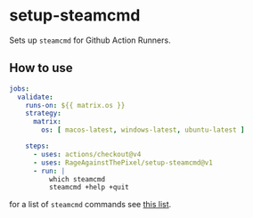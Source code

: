 # setup-steamcmd

Sets up `steamcmd` for Github Action Runners.

## How to use

```yaml
jobs:
  validate:
    runs-on: ${{ matrix.os }}
    strategy:
      matrix:
        os: [ macos-latest, windows-latest, ubuntu-latest ]

    steps:
      - uses: actions/checkout@v4
      - uses: RageAgainstThePixel/setup-steamcmd@v1
      - run: |
          which steamcmd
          steamcmd +help +quit
```

for a list of `steamcmd` commands see [this list](https://github.com/dgibbs64/SteamCMD-Commands-List).
